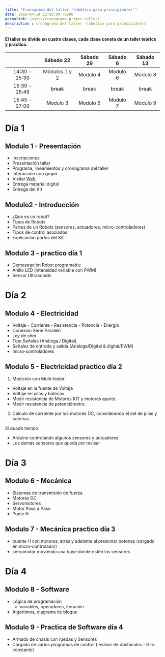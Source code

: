 ```yaml
---
title: "Cronograma del taller 'robótica para principiantes'"
date: 2018-04-14 12:00:00 -0300
permalink: /posts/cronograma-primer-taller/
description : cronograma del taller 'robótica para principiantes'
---
```


#### El taller se divide en cuatro clases, cada clase consta de un taller teórico y practico.

|  	| Sábado 22 	| Sábado 29 	| Sábado 6 	| Sábado 13 	|
|:-------------:	|:-------------:	|:---------:	|:---------:	|:--------:	|
| 14:30 - 15:30 	| Módulos 1 y 2 	| Modulo 4 	| Modulo 6 	| Modulo 8 	    |
| 15:30 - 15:45 	| break 	        | break 	  | break 	  | break 	      |
| 15:45 - 17:00 	| Modulo 3 	      | Modulo 5 	| Modulo 7 	| Modulo 9 	    |

# Día 1
## Modulo 1 - Presentación

 * Inscripciones
 * Presentación taller
 * Programa, lineamientos y cronograma del taller
 * Interacción con grupo
 * Visitar [Web](www.roboticaenconce.cl)
 * Entrega material digital
 * Entrega del Kit

## Modulo2 - Introducción

 * ¿Que es un robot?
 * Tipos de Robots
 * Partes de un Robots (sensores, actuadores, micro-controladores)
 * Tipos de control asociados
 * Explicación partes del Kit

## Modulo 3 - practico día 1

 * Demostración Robot programable
 * Anillo LED (intensidad variable con PWM)
 * Sensor Ultrasonido

# Día 2

## Modulo 4 - Electricidad

* Voltaje - Corriente - Resistencia - Potencia - Energía
* Conexión Serie Paralelo
* Ley de ohm
* Tipo Señales (Análoga / Digital)
* Señales de entrada y salida (Análoga/Digital & digital/PWM)
* micro-controladores

## Modulo 5 - Electricidad practico día 2

1)  Medición con Multi-tester
- Voltaje en la fuente de Voltaje
- Voltaje en pilas y baterías
- Medir resistencia de Motores KIT y motores aparte.
- Medir resistencia de potenciómetro.

2) Calculo de corriente por los motores DC, considerando el set de pilas y baterías.

*Si queda tiempo*

  * Arduino controlando algunos sensores y actuadores
  * Los demás sensores que queda por revisar

# Día 3

## Modulo 6 - Mecánica
  * Sistemas de transmisión de fuerza
  * Motores DC
  * Servomotores
  * Motor Paso a Paso
  * Punte H

## Modulo 7 - Mecánica practico día 3
  * puente H con motores, atrás y adelante al presionar botones (cargado en micro-controlador)
  * servomotor moviendo una base donde estén los sensores

# Día 4

## Modulo 8 - Software
 * Lógica de programación
    * variables, operadores, iteración
 * Algoritmos, diagrama de bloque

## Modulo 9 - Practica de Software día 4
  * Armado de chasis con ruedas y Sensores
  * Cargado de varios programas de control ( evasor de obstáculos - Giro constante)
